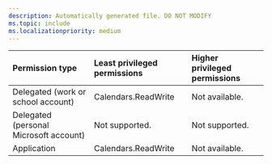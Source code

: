 ```yaml
---
description: Automatically generated file. DO NOT MODIFY
ms.topic: include
ms.localizationpriority: medium
---
```


|Permission type|Least privileged permissions|Higher privileged permissions|
|:---|:---|:---|
|Delegated (work or school account)|Calendars.ReadWrite|Not available.|
|Delegated (personal Microsoft account)|Not supported.|Not supported.|
|Application|Calendars.ReadWrite|Not available.|


